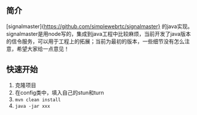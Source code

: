 ## 简介
[signalmaster]{https://github.com/simplewebrtc/signalmaster} 的java实现。
signalmaster是用node写的，集成到java工程中比较麻烦，当前开发了java版本的信令服务，可以用于工程上的拓展；当前为最初的版本，一些细节没有怎么注意，希望大家给一点意见！

## 快速开始
1. 克隆项目
2. 在config类中，填入自己的stun和turn
3. `mvn clean install`
4. `java -jar xxx`
 
